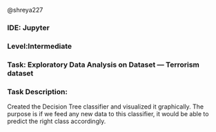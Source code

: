 @shreya227


### IDE: Jupyter

### Level:Intermediate

### Task: Exploratory Data Analysis on Dataset — Terrorism dataset

### Task Description:
Created the Decision Tree classifier and visualized it graphically. 
The purpose is if we feed any new data to this classifier, it would be able to  predict the right class accordingly.  
